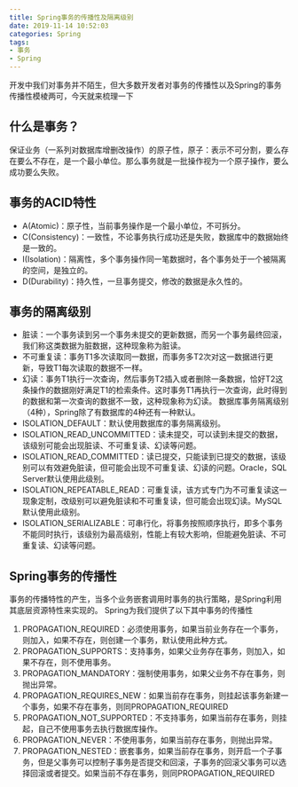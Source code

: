 ```yaml
---
title: Spring事务的传播性及隔离级别
date: 2019-11-14 10:52:03
categories: Spring
tags:
- 事务
- Spring
---
```


开发中我们对事务并不陌生，但大多数开发者对事务的传播性以及Spring的事务传播性模棱两可，今天就来梳理一下

## 什么是事务？
保证业务（一系列对数据库增删改操作）的原子性，原子：表示不可分割，要么存在要么不存在，是一个最小单位。那么事务就是一批操作视为一个原子操作，要么成功要么失败。

## 事务的ACID特性
* A(Atomic)：原子性，当前事务操作是一个最小单位，不可拆分。
* C(Consistency)：一致性，不论事务执行成功还是失败，数据库中的数据始终是一致的。
* I(Isolation)：隔离性，多个事务操作同一笔数据时，各个事务处于一个被隔离的空间，是独立的。
* D(Durability)：持久性，一旦事务提交，修改的数据是永久性的。

## 事务的隔离级别
* 脏读：一个事务读到另一个事务未提交的更新数据，而另一个事务最终回滚，我们称这类数据为脏数据，这种现象称为脏读。
* 不可重复读：事务T1多次读取同一数据，而事务多T2次对这一数据进行更新，导致T1每次读取的数据不一样。
* 幻读：事务T1执行一次查询，然后事务T2插入或者删除一条数据，恰好T2这条操作的数据刚好满足T1的检索条件。这时事务T1再执行一次查询，此时得到的数据和第一次查询的数据不一致，这种现象称为幻读。
数据库事务隔离级别（4种），Spring除了有数据库的4种还有一种默认。
* ISOLATION_DEFAULT：默认使用数据库的事务隔离级别。
* ISOLATION_READ_UNCOMMITTED：读未提交，可以读到未提交的数据，该级别可能会出现脏读、不可重复读、幻读等问题。
* ISOLATION_READ_COMMITTED：读已提交，只能读到已提交的数据，该级别可以有效避免脏读，但可能会出现不可重复读、幻读的问题。Oracle，SQL Server默认使用此级别。
* ISOLATION_REPEATABLE_READ：可重复读，该方式专门为不可重复读这一现象定制，改级别可以避免脏读和不可重复读，但可能会出现幻读。MySQL默认使用此级别。
* ISOLATION_SERIALIZABLE：可串行化，将事务按照顺序执行，即多个事务不能同时执行，该级别为最高级别，性能上有较大影响，但能避免脏读、不可重复读、幻读等问题。

## Spring事务的传播性
事务的传播特性的产生，当多个业务嵌套调用时事务的执行策略，是Spring利用其底层资源特性来实现的。
Spring为我们提供了以下其中事务的传播性
1. PROPAGATION_REQUIRED：必须使用事务，如果当前业务存在一个事务，则加入，如果不存在，则创建一个事务，默认使用此种方式。
2. PROPAGATION_SUPPORTS：支持事务，如果父业务存在事务，则加入，如果不存在，则不使用事务。
3. PROPAGATION_MANDATORY：强制使用事务，如果父业务不存在事务，则抛出异常。
4. PROPAGATION_REQUIRES_NEW：如果当前存在事务，则挂起该事务新建一个事务，如果不存在事务，则同PROPAGATION_REQUIRED
5. PROPAGATION_NOT_SUPPORTED：不支持事务，如果当前存在事务，则挂起，自己不使用事务去执行数据库操作。
6. PROPAGATION_NEVER：不使用事务，如果当前存在事务，则抛出异常。
7. PROPAGATION_NESTED：嵌套事务，如果当前存在事务，则开启一个子事务，但是父事务可以控制子事务是否提交和回滚，子事务的回滚父事务可以选择回滚或者提交。如果当前不存在事务，则同PROPAGATION_REQUIRED